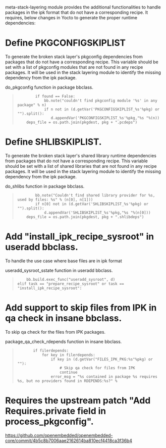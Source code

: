 meta-stack-layering module provides the additional functionalities to handle packages in the ipk format that do not have a corresponding recipe. It requires, below changes in Yocto to generate the proper runtime dependencies:
 
# Define PKGCONFIGSKIPLIST
To generate the broken stack layer's pkgconfig dependencies from packages that do not have a corresponding recipe.
This variable should be set with a list of pkgconfig modules that are not found in any recipe packages. It will be used in the stack layering module to identify the missing dependency from the ipk package.

do_pkgconfig function in package bbclass.
>             if found == False:
>                 bb.note("couldn't find pkgconfig module '%s' in any package" % n)
>                 if n not in (d.getVar('PKGCONFIGSKIPLIST_%s'%pkg) or "").split():
>                    d.appendVar('PKGCONFIGSKIPLIST_%s'%pkg,"%s "%(n))
>         deps_file = os.path.join(pkgdest, pkg + ".pcdeps")

# Define SHLIBSKIPLIST.
To generate the broken stack layer's shared library runtime dependencies from packages that do not have a corresponding recipe.
This variable should be set with a list of shared libraries that are not found in any recipe packages. It will be used in the stack layering module to identify the missing dependency from the ipk package.

do_shlibs function in package bbclass.
>             bb.note("Couldn't find shared library provider for %s, used by files: %s" % (n[0], n[1]))
>             if n[0] not in (d.getVar('SHLIBSKIPLIST_%s'%pkg) or "").split():
>                 d.appendVar('SHLIBSKIPLIST_%s'%pkg,"%s "%(n[0]))
>         deps_file = os.path.join(pkgdest, pkg + ".shlibdeps")


# Add "install_ipk_recipe_sysroot" in useradd bbclass.
To handle the use case where base files are in ipk format

useradd_sysroot_sstate function in useradd bbclass.
>         bb.build.exec_func("useradd_sysroot", d)
>     elif task == "prepare_recipe_sysroot" or task == "install_ipk_recipe_sysroot":

# Add support to skip files from IPK in qa check in insane bbclass.
To skip qa check for the files from IPK packages.

package_qa_check_rdepends function in insane bbclass.
>            if filerdepends:
>                for key in filerdepends:
>                    if key in (d.getVar("FILES_IPK_PKG:%s"%pkg) or ""):
>                        # Skip qa check for files from IPK
>                        continue
>                    error_msg = "%s contained in package %s requires %s, but no providers found in RDEPENDS:%s?" %

# Requires the upstream patch "Add Requires.private field in process_pkgconfig".

https://github.com/openembedded/openembedded-core/commit/4b5c8b7006aae2162614ba810ecf4418ca3f36b4

